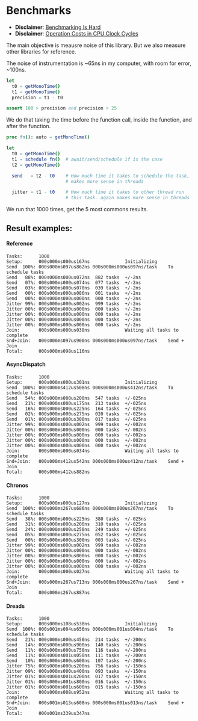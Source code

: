 # Benchmarks

- **Disclaimer**: [Benchmarking Is Hard](https://jvns.ca/blog/2016/07/23/rigorous-benchmarking-in-reasonable-time/)
- **Disclaimer**: [Operation Costs in CPU Clock Cycles](http://ithare.com/infographics-operation-costs-in-cpu-clock-cycles/)

The main objective is meausre noise of this library. But we also measure other
libraries for reference.

The noise of instrumentation is ~65ns in my computer, with room for error, ~100ns.

```nim
let 
  t0 = getMonoTime()
  t1 = getMonoTime()
  precision = t1 - t0

assert 100 > precision and precision > 25
```

We do that taking the time before the function call, inside the function, and
after the function.

```nim
proc fn(): auto = getMonoTime()

let 
  t0 = getMonoTime()
  t1 = schedule fn()  # await/send/schedule if is the case
  t2 = getMonoTime()

  send   = t2 - t0    # How much time it takes to schedule the task,
                      # makes more sense in threads

  jitter = t1 - t0    # How much time it takes to other thread run
                      # this task. again makes more sense in threads
```

We run that 1000 times, get the 5 most commons results.

## Result examples:

#### Reference

```
Tasks:    	1000
Setup:    	000s000ms000us167ns	         	Initializing
Send  100%:	000s000ms097us862ns	000s000ms000us097ns/task	To schedule tasks
Send   88%:	000s000ms000us072ns	 882 tasks	+/-2ns
Send   07%:	000s000ms000us074ns	 077 tasks	+/-2ns
Send   03%:	000s000ms000us070ns	 039 tasks	+/-2ns
Send   00%:	000s000ms000us086ns	 001 tasks	+/-2ns
Send   00%:	000s000ms000us000ns	 000 tasks	+/-2ns
Jitter 99%:	000s000ms000us002ns	 999 tasks	+/-2ns
Jitter 00%:	000s000ms000us000ns	 000 tasks	+/-2ns
Jitter 00%:	000s000ms000us000ns	 000 tasks	+/-2ns
Jitter 00%:	000s000ms000us000ns	 000 tasks	+/-2ns
Jitter 00%:	000s000ms000us000ns	 000 tasks	+/-2ns
Join:     	000s000ms000us038ns	         	Waiting all tasks to complete
Snd+Join: 	000s000ms097us900ns	000s000ms000us097ns/task	Send + Join
Total:    	000s000ms098us116ns
```

#### AsyncDispatch

```
Tasks:    	1000
Setup:    	000s000ms000us301ns	         	Initializing
Send  100%:	000s000ms412us508ns	000s000ms000us412ns/task	To schedule tasks
Send   54%:	000s000ms000us200ns	 547 tasks	+/-025ns
Send   21%:	000s000ms000us175ns	 213 tasks	+/-025ns
Send   16%:	000s000ms000us225ns	 164 tasks	+/-025ns
Send   02%:	000s000ms000us275ns	 020 tasks	+/-025ns
Send   01%:	000s000ms000us300ns	 017 tasks	+/-025ns
Jitter 99%:	000s000ms000us002ns	 999 tasks	+/-002ns
Jitter 00%:	000s000ms000us000ns	 000 tasks	+/-002ns
Jitter 00%:	000s000ms000us000ns	 000 tasks	+/-002ns
Jitter 00%:	000s000ms000us000ns	 000 tasks	+/-002ns
Jitter 00%:	000s000ms000us000ns	 000 tasks	+/-002ns
Join:     	000s000ms000us034ns	         	Waiting all tasks to complete
Snd+Join: 	000s000ms412us542ns	000s000ms000us412ns/task	Send + Join
Total:    	000s000ms412us882ns
```

#### Chronos

```
Tasks:    	1000
Setup:    	000s000ms000us127ns	         	Initializing
Send  100%:	000s000ms267us686ns	000s000ms000us267ns/task	To schedule tasks
Send   38%:	000s000ms000us225ns	 380 tasks	+/-025ns
Send   31%:	000s000ms000us200ns	 310 tasks	+/-025ns
Send   24%:	000s000ms000us250ns	 249 tasks	+/-025ns
Send   05%:	000s000ms000us275ns	 052 tasks	+/-025ns
Send   00%:	000s000ms000us300ns	 003 tasks	+/-025ns
Jitter 99%:	000s000ms000us002ns	 999 tasks	+/-002ns
Jitter 00%:	000s000ms000us000ns	 000 tasks	+/-002ns
Jitter 00%:	000s000ms000us000ns	 000 tasks	+/-002ns
Jitter 00%:	000s000ms000us000ns	 000 tasks	+/-002ns
Jitter 00%:	000s000ms000us000ns	 000 tasks	+/-002ns
Join:     	000s000ms000us027ns	         	Waiting all tasks to complete
Snd+Join: 	000s000ms267us713ns	000s000ms000us267ns/task	Send + Join
Total:    	000s000ms267us887ns
```

#### Dreads

```
Tasks:    	1000
Setup:    	000s000ms108us538ns	         	Initializing
Send  100%:	000s001ms004us656ns	000s000ms001us004ns/task	To schedule tasks
Send   21%:	000s000ms000us450ns	 214 tasks	+/-200ns
Send   14%:	000s000ms000us900ns	 140 tasks	+/-200ns
Send   11%:	000s000ms000us750ns	 116 tasks	+/-200ns
Send   11%:	000s000ms001us050ns	 111 tasks	+/-200ns
Send   10%:	000s000ms000us600ns	 107 tasks	+/-200ns
Jitter 75%:	000s000ms000us200ns	 756 tasks	+/-150ns
Jitter 09%:	000s000ms000us400ns	 093 tasks	+/-150ns
Jitter 01%:	000s000ms001us200ns	 017 tasks	+/-150ns
Jitter 01%:	000s000ms001us800ns	 016 tasks	+/-150ns
Jitter 01%:	000s000ms001us600ns	 015 tasks	+/-150ns
Join:     	000s000ms008us952ns	         	Waiting all tasks to complete
Snd+Join: 	000s001ms013us608ns	000s000ms001us013ns/task	Send + Join
Total:    	000s001ms339us347ns
```

